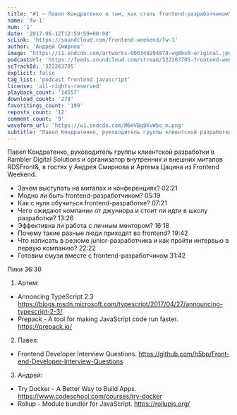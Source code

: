 ```yaml
---
title: "#1 – Павел Кондратенко о том, как стать frontend-разработчиком"
name: 'fw-1'
num: '1'
date: '2017-05-12T12:59:59+00:00'
scLink: 'https://soundcloud.com/frontend-weekend/fw-1'
author: 'Андрей Смирнов'
image: 'https://i1.sndcdn.com/artworks-000349294878-wg8bx0-original.jpg'
podcastUrl: 'https://feeds.soundcloud.com/stream/322263705-frontend-weekend-fw-1.m4a'
scTrackId: '322263705'
explicit: false
tag_list: 'podcast frontend javascript'
license: 'all-rights-reserved'
playback_count: '14557'
download_count: '278'
favoritings_count: '199'
reposts_count: '12'
comment_count: '9'
waveform_url: 'https://w1.sndcdn.com/M6HVBg8KvWbs_m.png'
subtitle: "Павел Кондратенко, руководитель группы клиентской разработки в Rambler Digital Solutions и организатор внутренних и внешних митапов RDSFront&, в гостях у Андрея Смирнова и Артема Цацина из Frontend Weekend."
---
```

Павел Кондратенко, руководитель группы клиентской разработки в Rambler Digital Solutions и организатор внутренних и внешних митапов RDSFront&, в гостях у Андрея Смирнова и Артема Цацина из Frontend Weekend.

- Зачем выступать на митапах и конференциях? <timecode sec="141">02:21</timecode>
- Модно ли быть frontend-разработчиком? <timecode sec="319">05:19</timecode>
- Как с нуля обучиться frontend-разработке? <timecode sec="441">07:21</timecode>
- Чего ожидают компании от джуниора и стоит ли идти в школу разработки? <timecode sec="806">13:26</timecode>
- Эффективна ли работа с личным ментором? <timecode sec="978">16:18</timecode>
- Почему такие разные люди приходят во frontend? <timecode sec="1182">19:42</timecode>
- Что написать в резюме junior-разработчика и как пройти интервью в первую компанию? <timecode sec="1342">22:22</timecode>
- Готовим смузи вместе с frontend-разработчиком <timecode sec="1902">31:42</timecode>

Пики <timecode sec="2190">36:30</timecode>
1) Артем:
- Annoncing TypeScript 2.3 https://blogs.msdn.microsoft.com/typescript/2017/04/27/announcing-typescript-2-3/
- Prepack - A tool for making JavaScript code run faster. https://prepack.io/
2) Павел:
- Frontend Developer Interview Questions. https://github.com/h5bp/Front-end-Developer-Interview-Questions
3) Андрей:
- Try Docker - A Better Way to Build Apps. https://www.codeschool.com/courses/try-docker
- Rollup - Module bundler for JavaScript. https://rollupjs.org/